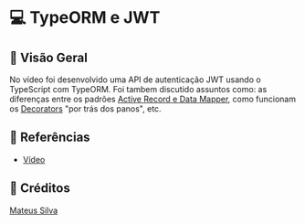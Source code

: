 
# 💻 TypeORM e JWT

## 🚀 Visão Geral

No vídeo foi desenvolvido uma API de autenticação JWT usando o TypeScript com TypeORM. Foi tambem discutido assuntos como: as diferenças entre os padrões [Active Record e Data Mapper](https://typeorm.io/#/active-record-data-mapper), como funcionam os [Decorators](https://typeorm.io/#/decorator-reference) "por trás dos panos", etc.

## 📎 Referências

-  [Vídeo](https://www.youtube.com/watch?v=TjAXBLszCb0&ab_channel=MateusSilva)

## 🌟 Créditos

[Mateus Silva](https://www.instagram.com/imateus.silva)
